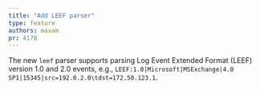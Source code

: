 ```yaml
---
title: "Add LEEF parser"
type: feature
authors: mavam
pr: 4178
---
```


The new `leef` parser supports parsing Log Event Extended Format (LEEF) version
1.0 and 2.0 events, e.g.,
`LEEF:1.0|Microsoft|MSExchange|4.0 SP1|15345|src=192.0.2.0\tdst=172.50.123.1`.
